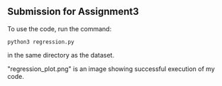 ## Submission for Assignment3

To use the code, run the command:

```
python3 regression.py
```
in the same directory as the dataset.
<br>

"regression_plot.png" is an image showing successful execution of my code.